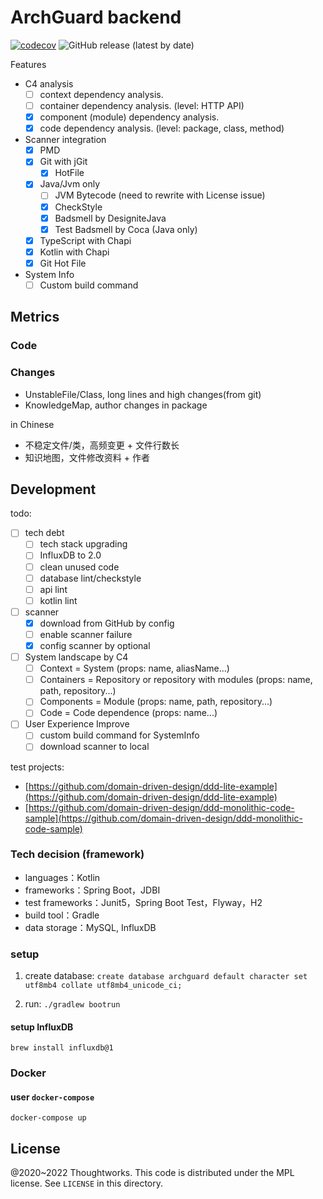 # ArchGuard backend

[![codecov](https://codecov.io/gh/archguard/archguard-backend/branch/master/graph/badge.svg?token=QS5H866CWH)](https://codecov.io/gh/archguard/archguard-backend)
![GitHub release (latest by date)](https://img.shields.io/github/v/release/archguard/archguard-backend)

Features

- C4 analysis
    - [ ] context dependency analysis.
    - [ ] container dependency analysis. (level: HTTP API)
    - [x] component (module) dependency analysis.
    - [x] code dependency analysis. (level: package, class, method)
- Scanner integration
    - [x] PMD
    - [x] Git with jGit
        - [x] HotFile
    - [x] Java/Jvm only
        - [ ] JVM Bytecode (need to rewrite with License issue)
        - [x] CheckStyle
        - [x] Badsmell by DesigniteJava
        - [x] Test Badsmell by Coca (Java only)
    - [x] TypeScript with Chapi
    - [x] Kotlin with Chapi
    - [x] Git Hot File 
- System Info
    - [ ] Custom build command  

## Metrics

### Code

### Changes

- UnstableFile/Class, long lines and high changes(from git)
- KnowledgeMap, author changes in package

in Chinese

- 不稳定文件/类，高频变更 + 文件行数长
- 知识地图，文件修改资料 + 作者

## Development

todo:

- [ ] tech debt
    - [ ] tech stack upgrading
    - [ ] InfluxDB to 2.0
    - [ ] clean unused code
    - [ ] database lint/checkstyle
    - [ ] api lint
    - [ ] kotlin lint
- [ ] scanner
    - [x] download from GitHub by config
    - [ ] enable scanner failure
    - [x] config scanner by optional
- [ ] System landscape by C4
    - [ ] Context = System (props: name, aliasName...)
    - [ ] Containers = Repository or repository with modules (props: name, path, repository...)
    - [ ] Components = Module (props: name, path, repository...)
    - [ ] Code = Code dependence (props: name...)
- [ ] User Experience Improve
    - [ ] custom build command for SystemInfo
    - [ ] download scanner to local

test projects:

- [https://github.com/domain-driven-design/ddd-lite-example](https://github.com/domain-driven-design/ddd-lite-example)
- [https://github.com/domain-driven-design/ddd-monolithic-code-sample](https://github.com/domain-driven-design/ddd-monolithic-code-sample)

### Tech decision (framework)

- languages：Kotlin
- frameworks：Spring Boot，JDBI
- test frameworks：Junit5，Spring Boot Test，Flyway，H2
- build tool：Gradle
- data storage：MySQL, InfluxDB

### setup 

1. create database: `create database archguard default character set utf8mb4 collate utf8mb4_unicode_ci;`

2. run: `./gradlew bootrun`


#### setup InfluxDB

```
brew install influxdb@1
```

### Docker

#### user `docker-compose`

```
docker-compose up
```

License
---

@2020~2022 Thoughtworks. This code is distributed under the MPL license. See `LICENSE` in this directory.
